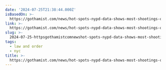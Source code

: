 ```yaml
---
date: '2024-07-25T21:38:44.000Z'
isBasedOn: >-
  https://gothamist.com/news/hot-spots-nypd-data-shows-most-shootings-occur-on-the-same-blocks-year-after-year
link: >-
  https://gothamist.com/news/hot-spots-nypd-data-shows-most-shootings-occur-on-the-same-blocks-year-after-year
slug: >-
  2024-07-25-httpsgothamistcomnewshot-spots-nypd-data-shows-most-shootings-occur-on-the-same-blocks-year-after-year
tags:
  - law and order
  - nyc
title: >-
  https://gothamist.com/news/hot-spots-nypd-data-shows-most-shootings-occur-on-the-same-blocks-year-after-year
---
```

 

